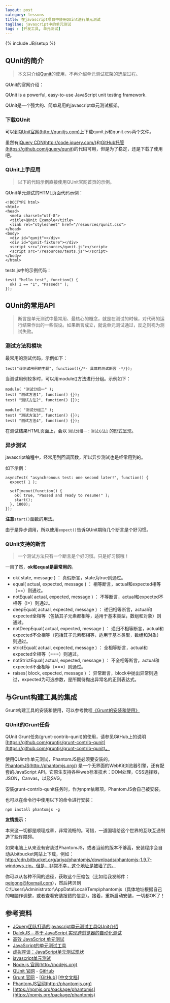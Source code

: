 ```yaml
---
layout: post
category: lessons
title: 在javascript项目中使用QUint进行单元测试
tagline: javascript中的单元测试
tags : [开发工具, 单元测试]
---
```

{% include JB/setup %}

## QUnit的简介 ##

> 本文只介绍[Qunit](http://qunitjs.com/)的使用，不再介绍单元测试框架的选型过程。

QUnit的官网介绍：

QUnit is a powerful, easy-to-use JavaScript unit testing framework. 

QUnit是一个强大的、简单易用的javascript单元测试框架。

### 下载QUnit ###

可以到[QUnit官网(http://qunitjs.com)](http://qunitjs.com/)上下载qunit.js和qunit.css两个文件。

虽然有[jQuery CDN(http://code.jquery.com/)](http://code.jquery.com/)和[GitHub托管(https://github.com/jquery/qunit)](https://github.com/jquery/qunit)的代码可用，但是为了稳定，还是下载了使用吧。

### QUnit上手应用 ###

> 以下的代码示例直接使用QUnit官网首页的示例。

QUnit单元测试的HTML页面代码示例：

	<!DOCTYPE html>
	<html>
	<head>
	  <meta charset="utf-8">
	  <title>QUnit Example</title>
	  <link rel="stylesheet" href="/resources/qunit.css">
	</head>
	<body>
	  <div id="qunit"></div>
	  <div id="qunit-fixture"></div>
	  <script src="/resources/qunit.js"></script>
	  <script src="/resources/tests.js"></script>
	</body>
	</html>

tests.js中的示例代码：

	test( "hello test", function() {
	  ok( 1 == "1", "Passed!" );
	});

## QUnit的常用API ##

> 断言是单元测试中最常用、最核心的概念，就是在测试的时候，对代码的运行结果作出的一些假设。如果断言成立，就说单元测试通过，反之则视为测试失败。

### 测试方法和模块 ###

最常用的测试代码，示例如下：

	test("该测试用例的主题", function(){/*- 具体的测试断言 -*/});

当测试用例较多时，可以用module()方法进行分组。示例如下：

	module( "测试分组一" );
	test( "测试方法1", function() {});
	test( "测试方法2", function() {});
	 
	module( "测试分组二" );
	test( "测试方法3", function() {});
	test( "测试方法4", function() {});

在测试结果HTML页面上，会以 `测试分组一：测试方法1` 的形式呈现。

### 异步测试 ###

javascript编程中，经常用到回调函数，所以异步测试也是经常用到的。

如下示例：

	asyncTest( "asynchronous test: one second later!", function() {
	  expect( 1 );
	 
	  setTimeout(function() {
	    ok( true, "Passed and ready to resume!" );
	    start();
	  }, 1000);
	});

**注意**`start()`函数的用法。

由于是异步调用，所以使用`expect()`告诉QUnit期待几个断言是个好习惯。

### QUnit支持的断言 ###

> 一个测试方法只有一个断言是个好习惯。只是好习惯哦！

一目了然，**ok和equal是最常用的**。

- ok( state, message ) ： 真假断言，state为true则通过。
- equal( actual, expected, message ) ： 相等断言，actual和expected相等（==）则通过。
- notEqual( actual, expected, message ) ： 不等断言，actual和expected不相等（!=）则通过。
- deepEqual( actual, expected, message ) ： 递归相等断言，actual和expected全相等（包括其子元素都相等，适用于基本类型，数组和对象）则通过。
- notDeepEqual( actual, expected, message ) ： 递归不相等断言，actual和expected不全相等（包括其子元素都相等，适用于基本类型，数组和对象）则通过。
- strictEqual( actual, expected, message ) ： 全相等断言，actual和expected全相等（===）则通过。
- notStrictEqual( actual, expected, message ) ： 不全相等断言，actual和expected不全相等（===）则通过。
- raises( block, expected, message ) ： 异常断言，block中抛出异常则通过，expected为可选参数，是所期待抛出异常名的正则表达式。

## 与Grunt构建工具的集成 ##

Grunt构建工具的安装和使用，可以参考教程[《Grunt的安装和使用》](http://clientlab.github.io/lessons/2013/10/15/installation-and-use-of-grunt/)

### QUnit的Grunt任务 ###

QUnit Grunt任务(grunt-contrib-qunit)的使用，请参见GitHub上的说明[https://github.com/gruntjs/grunt-contrib-qunit](https://github.com/gruntjs/grunt-contrib-qunit)。

使用QUint作单元测试，PhantomJS是必须要安装的。[PhantomJS(http://phantomjs.org/)](http://phantomjs.org/) 是一个无界面的WebKit浏览器引擎，还有配套的JavaScript API。它原生支持各种web标准技术：DOM处理，CSS选择器，JSON，Canvas，以及SVG。

安装grunt-contrib-qunit任务时，作为npm依赖项，PhantomJS会自己被安装。

也可以在命令行中使用以下的命令进行安装：

	npm install phantomjs -g

**友情提示：**

本来这一切都是顺理成章，非常流畅的。可惜，一道国墙给这个世界的互联互通制造了些许障碍。

如果电脑上从来没有安装过PhantomJS，或者当前的版本不够高，安装程序会自动从bitbucket网站上下载，例如：http://cdn.bitbucket.org/ariya/phantomjs/downloads/phantomjs-1.9.7-windows.zip。但是，非常不幸，这个地址是被墙了的。

你可以从各种不同的途径，获取这个压缩包（比如给我发邮件：peigong@foxmail.com），然后拷贝到C:\Users\Administrator\AppData\Local\Temp\phantomjs（具体地址根据自己的电脑作调整，或者查看安装报错的信息）。接着，重新启动安装，一切都OK了！

## 参考资料 ##

- [JQuery团队打造的javascript单元测试工具QUnit介绍](http://www.cnblogs.com/nuaalfm/archive/2010/02/26/1674235.html)
- [DalekJS – 基于 JavaScript 实现跨浏览器的自动化测试](http://www.tuicool.com/articles/JVRRbq)
- [高效 JavaScript 单元测试](http://www.ibm.com/developerworks/cn/opensource/os-jstesting/)
- [JavaScript的单元测试工具](http://select.yeeyan.org/view/213582/265887)
- [虚拟座谈：JavaScript单元测试现状](http://www.infoq.com/cn/articles/javascript-unit-testing)
- [javascript单元测试](http://www.cnblogs.com/frostbelt/archive/2012/08/03/2622302.html)
- [Node.js 官网(http://nodejs.org)](http://nodejs.org)
- [QUnit 官网](http://qunitjs.com/) - [GitHub](https://github.com/jquery/qunit)
- [Grunt 官网](http://www.gruntjs.com) - [[GitHub](https://github.com/gruntjs/)] [[中文文档](http://www.gruntjs.org/)]
- [PhantomJS官网(http://phantomjs.org)](http://phantomjs.org)
- [https://npmjs.org/package/phantomjs](https://npmjs.org/package/phantomjs)
